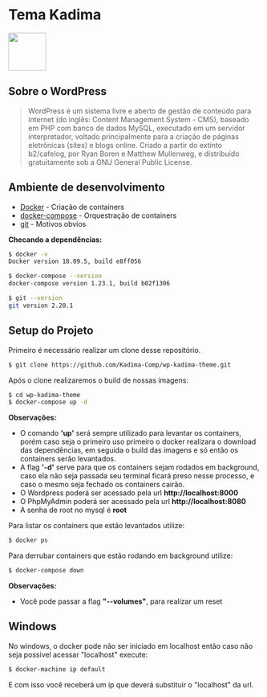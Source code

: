 # Tema Kadima

<img width="75" src="https://avatars1.githubusercontent.com/u/44736631?s=400&u=3f7d24e441b4eef1da21cd18717b18acdf7e9095&v=4">

## Sobre o WordPress

> WordPress é um sistema livre e aberto de gestão de conteúdo para internet (do inglês: Content Management System - CMS), baseado em PHP com banco de dados MySQL, executado em um servidor interpretador, voltado principalmente para a criação de páginas eletrônicas (sites) e blogs online. Criado a partir do extinto b2/cafelog, por Ryan Boren e Matthew Mullenweg, e distribuído gratuitamente sob a GNU General Public License.

## Ambiente de desenvolvimento

-   [Docker](https://www.docker.com/) - Criação de containers
-   [docker-compose](https://docs.docker.com/compose/) - Orquestração de containers
-   [git](https://git-scm.com/) - Motivos obvios

**Checando a dependências:**

```sh
$ docker -v
Docker version 18.09.5, build e8ff056

$ docker-compose --version
docker-compose version 1.23.1, build b02f1306

$ git --version
git version 2.20.1
```

## Setup do Projeto

Primeiro é necessário realizar um clone desse repositório.

```sh
$ git clone https://github.com/Kadima-Comp/wp-kadima-theme.git
```

Após o clone realizaremos o build de nossas imagens:

```sh
$ cd wp-kadima-theme
$ docker-compose up -d
```

**Observações:**

-   O comando **'up'** será sempre utilizado para levantar os containers, porém caso seja o primeiro uso primeiro o docker realizara o download das dependências, em seguida o build das imagens e só então os containers serão levantados.
-   A flag **'-d'** serve para que os containers sejam rodados em background, caso ela não seja passada seu terminal ficará preso nesse processo, e caso o mesmo seja fechado os containers cairão.
-   O Wordpress poderá ser acessado pela url **http://localhost:8000**
-   O PhpMyAdmin poderá ser acessado pela url **http://localhost:8080**
-   A senha de root no mysql é **root**

Para listar os containers que estão levantados utilize:

```sh
$ docker ps
```

Para derrubar containers que estão rodando em background utilize:

```sh
$ docker-compose down
```

**Observações:**

-   Você pode passar a flag **"--volumes"**, para realizar um reset

## Windows

No windows, o docker pode não ser iniciado em localhost então caso não seja possivel acessar "localhost" execute:

```sh
$ docker-machine ip default
```

E com isso você receberá um ip que deverá substituir o "localhost" da url.
